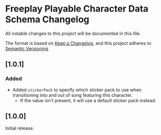 # Freeplay Playable Character Data Schema Changelog

All notable changes to this project will be documented in this file.

The format is based on [Keep a Changelog](https://keepachangelog.com/en/1.0.0/),
and this project adheres to [Semantic Versioning](https://semver.org/spec/v2.0.0.html).

## [1.0.1]
### Added
- Added `stickerPack` to specify which sticker pack to use when transitioning into and out of song featuring this character.
  - If the value isn't present, it will use a default sticker pack instead.

## [1.0.0]
Initial release.
